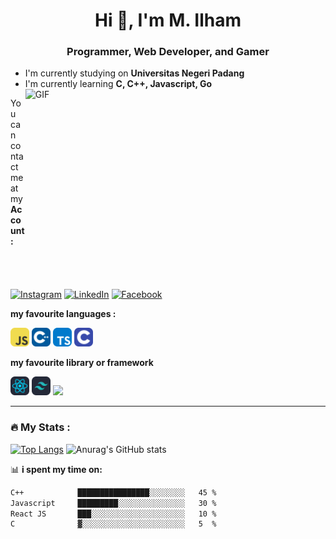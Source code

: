 <h1 align="center">Hi 👋, I'm M. Ilham</h1>
<h3 align="center">Programmer, Web Developer, and Gamer</h3>

- I'm currently studying on **Universitas Negeri Padang**
- I'm currently learning **C, C++, Javascript, Go**
  <img align="right" alt="GIF" src="https://github.com/abhisheknaiidu/abhisheknaiidu/blob/master/code.gif?raw=true" width="500" height="320" />

You can contact me at my **Account :**

[![Instagram](https://img.shields.io/badge/Instagram-E4405F?style=for-the-badge&logo=Instagram&logoColor=white)](https://www.instagram.com/hammPa._) 
[![LinkedIn](https://img.shields.io/badge/linkedin-0A66C2?style=for-the-badge&logo=LinkedIn&logoColor=white)](https://www.linkedin.com/in/m-ilham-55129b283/) 
[![Facebook](https://img.shields.io/badge/Facebook-1877F2?style=for-the-badge&logo=Facebook&logoColor=white)](https://www.facebook.com/ilham1703)




**my favourite languages :**  

<code><img height="30" src="https://github.com/tandpfun/skill-icons/blob/main/icons/JavaScript.svg"></code>
<code><img height="30" src="https://github.com/tandpfun/skill-icons/blob/main/icons/CPP.svg"></code>
<code><img height="30" src="https://github.com/tandpfun/skill-icons/blob/main/icons/TypeScript.svg"></code>
<code><img height="30" src="https://github.com/tandpfun/skill-icons/blob/main/icons/C.svg"></code>

**my favourite library or framework**

<code><img height="30" src="https://github.com/tandpfun/skill-icons/blob/main/icons/React-Dark.svg"></code>
<code><img height="30" src="https://github.com/tandpfun/skill-icons/blob/main/icons/TailwindCSS-Dark.svg"></code>
<code><img height="30" src="https://github.com/tandpfun/skill-icons/blob/main/icons/Elysia-Light.svg"></code>

---


### :fire: My Stats :
[![Top Langs](https://github-readme-stats.vercel.app/api/top-langs/?username=hammPa&layout=donut-chart&theme=vision-friendly-light)](https://github.com/hammPa/github-readme-stats)
![Anurag's GitHub stats](https://github-readme-stats.vercel.app/api?username=hammPa&show_icons=true&theme=transparent)

📊 **i spent my time on:**

<!--START_SECTION:waka-->

```txt
C++            ████████████████░░░░░░░░   45 %
Javascript     █████████░░░░░░░░░░░░░░░   30 %
React JS       ███░░░░░░░░░░░░░░░░░░░░░   10 %
C              ▓░░░░░░░░░░░░░░░░░░░░░░░   5  %
```

<!--END_SECTION:waka-->


